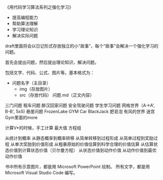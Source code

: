 
《用代码学习算法系列之强化学习》

- 提高编程能力
- 帮助算法理解
- 学习理论知识
- 解决实际问题

draft里面将会以日记形式存放独立的小“故事”，每个“故事”会解决一个强化学习的问题。

首先会提出问题，然后提出理论知识，解决问题。

包括文字、代码、公式、图片等。基本格式为：

- 问题名字（主目录）
  - img（存放图片）
  - src（存放代码）
  问题.md（正文内容）


三门问题
租车问题
醉汉回家问题
安全驾驶问题
学生学习问题
网格世界（A->A', B-B', 5x5)
悬崖问题
FrozenLake
GYM Car
BlackJack
肥皂泡
有风的世界
迷宫
Gym里面的more


计算V*的时候，手工计算 最大值 方程组



从统计到概率
从静态概率到概率转移
从简单转移到过程形成
从简单过程到奖励过程
从单次奖励到价值形成
从粗暴原始的价值估算到科学合理的价值估算
从估算状态价值到计算状态价值（贝尔曼方程）
从状态价值到动作价值
从动作价值到最优动作价值


书中所有示意图片，都是用 Microsoft PowerPoint 绘制。
所有文字，都是用 Microsoft Visual Studio Code 编写。